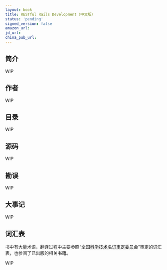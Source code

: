 ```yaml
---
layout: book
title: RESTful Rails Development（中文版）
status: 'pending'
signed_version: false
amazon_url:
jd_url:
china_pub_url:
---
```


## 简介

WIP

## 作者

WIP

## 目录

WIP

## 源码

WIP

## 勘误

WIP

## 大事记

WIP

## 词汇表

书中有大量术语，翻译过程中主要参照“[全国科学技术名词审定委员会](http://www.term.gov.cn/)”审定的词汇表，也参阅了已出版的相关书籍。

WIP
